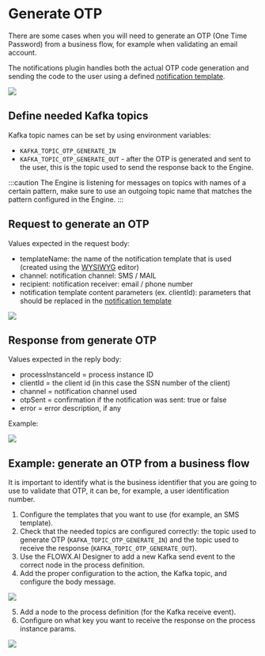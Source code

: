 # Generate OTP

There are some cases when you will need to generate an OTP (One Time Password) from a business flow, for example when validating an email account.

The notifications plugin handles both the actual OTP code generation and sending the code to the user using a defined [notification template](../managing-notification-templates.md).

![](.https://s3.eu-west-1.amazonaws.com/docx.flowx.ai/2.14/otp_archi.png)

## Define needed Kafka topics

Kafka topic names can be set by using environment variables:

* `KAFKA_TOPIC_OTP_GENERATE_IN`
* `KAFKA_TOPIC_OTP_GENERATE_OUT` - after the OTP is generated and sent to the user, this is the topic used to send the response back to the Engine.

:::caution
The Engine is listening for messages on topics with names of a certain pattern, make sure to use an outgoing topic name that matches the pattern configured in the Engine.
:::

## Request to generate an OTP

Values expected in the request body:

* templateName: the name of the notification template that is used (created using the [WYSIWYG](../../../../wysiwyg.md) editor)
* channel: notification channel: SMS / MAIL
* recipient: notification receiver: email / phone number
* notification template content parameters (ex. clientId): parameters that should be replaced in the [notification template](../managing-notification-templates.md)

![](https://s3.eu-west-1.amazonaws.com/docx.flowx.ai/2.14/notifications_params.png)

## Response from generate OTP

Values expected in the reply body:

* processInstanceId = process instance ID
* clientId = the client id (in this case the SSN number of the client)
* channel = notification channel used
* otpSent = confirmation if the notification was sent: true or false
* error = error description, if any


Example:

![](https://s3.eu-west-1.amazonaws.com/docx.flowx.ai/2.14/otp_response.png)

## Example: generate an OTP from a business flow

It is important to identify what is the business identifier that you are going to use to validate that OTP, it can be, for example, a user identification number.

1. Configure the templates that you want to use (for example, an SMS template).
2. Check that the needed topics are configured correctly: the topic used to generate OTP (`KAFKA_TOPIC_OTP_GENERATE_IN`) and the topic used to receive the response (`KAFKA_TOPIC_OTP_GENERATE_OUT`).
3. Use the FLOWX.AI Designer to add a new Kafka send event to the correct node in the process definition.
4. Add the proper configuration to the action, the Kafka topic, and configure the body message.

![](https://s3.eu-west-1.amazonaws.com/docx.flowx.ai/2.14/kafka_config_otp.png)

5. Add a node to the process definition (for the Kafka receive event).
6. Configure on what key you want to receive the response on the process instance params.

![](https://s3.eu-west-1.amazonaws.com/docx.flowx.ai/2.14/otp_config1.png)